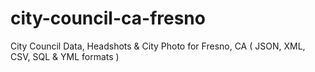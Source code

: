 # city-council-ca-fresno
City Council Data, Headshots &amp; City Photo for Fresno, CA ( JSON, XML, CSV, SQL &amp; YML formats )
